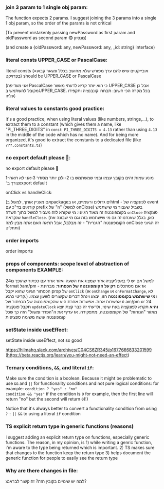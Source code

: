 ### join 3 param to 1 single obj param:

The function expects 2 params. I suggest joining the 3 params into a single 1 obj param, so the order of the params is not critical

(To prevent mistakenly passing newPassword as first param and oldPassword as second param :fearful: מנסיון)

(and create a {oldPassword: any, newPassword: any, _id: string} interface)


### literal consts UPPER_CASE or PascalCase:

literal consts (=אובייקטים שיש להם ערך מפורש שלא מחושב בכלל ונשאר קבוע בפרויקט) should be UPPER_CASE or PascalCase

(אני מעדיפה PascalCase כי הוא יותר קריא לדעתי מאשר UPPER_CASE אבל כן מקובל להשתמש בUPPER_CASE. בכל מקרה הכי חשוב: תבחרו קונבנציה ותקפידו עליה)


### literal values to constants good practice:

It's a good practice, when using literal values (like numbers, strings,...), to extract them to a constant (which gives them a name, like "PI_THREE_DIGITS" in `const PI_THREE_DIGITS = 4.13` rather than using `4.13` in the middle of the code which has no name). And for being more organized, it's good to extract the constants to a dedicated file (like `???.constants.ts`)


### no export default please 🫠:

no export default please 🫠

1-מונע שמות זהים בקובץ עצמו ובמי שמשתמש בו
2-ולכן יותר מסודר
3-אני לא רואה צורך ב־export default


onClick vs handleClick:

(אם מעניין אותך, למשל בpackageים גדולים ורשמיים, או בhtml - לפונקציה של event קוראים בד"כ עם prefix של "n" (למשל onClose) בשביל שעבור מי שישתמש בקומפוננטה זה מאוד הגיוני: מי שקורא לזה מעביר למשל בתוך השדה `onClose` פונקציה שנקראת `handleClose`. 
(כאן, בגלל שאנחנו זה גם מי שישתמש בזה וגם מי שבונה את הקומפוננטה "הגנרית" - זה מבלבל, אבל תראה האם אתה מבין למה onClose זה הגיוני ותחליט)

### order imports
order imports


### props of components: scope level of abstraction of components EXAMPLE:

למשל אם יש לי באפליקציה אזור שמציג את השעה ואזור אחר עם כפתור שהופך מ24 format לam/pm - אז אם מסתכלים **רק על הקומפוננטה של הכפתור**: מבחינת הכפתור הגיוני שהוא יקבל prop של `onClick` (או `onChange` או `onFormatChange`, לא קריטי כרגע.) **ומי שישתמש בקומפוננטה** הזו, יבצע וינהל דברים שקשורים לשעון עצמו. זו אפשרות אחת. אפשרות אחרת היא שהקומפוננטה של הכפתור של am/pm or 24 תקבל פונקציה `updateClock` **והיא** תקרא לפונקציה בעת שינוי, ולדעתי זה כבר קצת יוצא מאזור "הנוחות" של הקומפוננטה, מתפקידה. אז עדיף את ה"הפרד ומשול" הזה כך שכל קומפוננטה עושה משימה ספציפית


### setState inside useEffect:

setState inside useEffect, not so good

https://hilmahq.slack.com/archives/C04CS6ZR345/p1677666833201599 (https://beta.reactjs.org/learn/you-might-not-need-an-effect)

### Ternary conditions, `&&`, and literal `if`:

Make sure the condition is a boolean. Because it might be problematic to use `&&` and `||` for functionality conditions and not pure logical conditions:
for example:
`condition ? "yes" : "no"`  
`condition && "yes"`
if the condition is `0` for example, then the first line will return "no" but the second will return `0`(!)

Notice that it's always better to convert a functionality condition from using `?` `:` `||` `&&` to using a literal `if` condition


### TS explicit return type in generic functions (reasons)

I suggest adding an explicit return type on functions, especially generic functions.
The reason, in my opinion, is 1) while writing a genric function, i'm aware to the type being returned which is important. 2) TS makes sure that changes to the function keep the return type 3) helps document the generic function for people to easily see the return type


### Why are there changes in file:

למה יש שינויים בקובץ הזה?
זה קשור לבראנצ?
